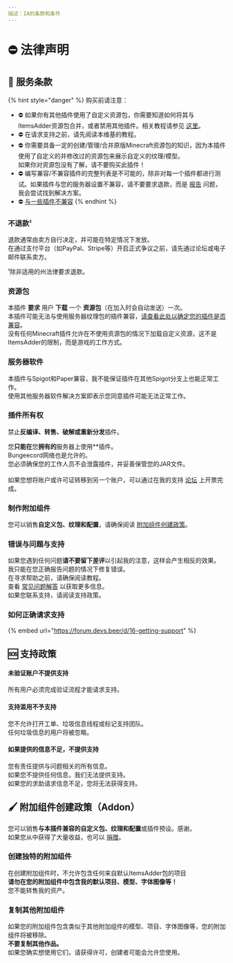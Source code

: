 ```yaml
---
描述：IA的条款和条件
---
```


# ⛔ 法律声明

## 📝 服务条款

{% hint style="danger" %}
购买前请注意：

* ⛔ 如果你有其他插件使用了自定义资源包，你需要知道如何将其与ItemsAdder资源包合并，或者禁用其他插件。相关教程请参见 [这里](../plugin-usage/merge-resourcepacks/)。
* ⛔ 在请求支持之前，请先阅读本维基的教程。
* ⛔ 你需要具备一定的创建/管理/合并原版Minecraft资源包的知识，因为本插件使用了自定义的并修改过的资源包来展示自定义的纹理/模型。\
  如果你对资源包没有了解，请不要购买此插件！
* ⛔ 编写兼容/不兼容插件的完整列表是不可能的，除非对每一个插件都进行测试。如果插件与您的服务器设置不兼容，请不要要求退款，而是 [报告](tos.md#how-to-ask-for-support-properly) 问题，我会尝试找到解决方案。
* ⛔ [与一些插件不兼容](https://itemsadder.devs.beer/compatibility-with-other-plugins/not-compatible)
{% endhint %}

### 不退款¹

退款通常由卖方自行决定，并可能在特定情况下发放。\
在通过支付平台（如PayPal、Stripe等）开启正式争议之前，请先通过论坛或电子邮件联系卖方。

¹除非适用的州法律要求退款。

### 资源包

本插件 **要求** 用户 **下载** 一个 **资源包**（在加入时会自动发送）一次。\
本插件可能无法与使用服务器纹理包的插件兼容，[请查看此处以确定您的插件是否兼容](../compatibility-with-other-plugins/)。\
没有任何Minecraft插件允许在不使用资源包的情况下加载自定义资源，这不是ItemsAdder的限制，而是游戏的工作方式。

### 服务器软件

本插件与Spigot和Paper兼容，我不能保证插件在其他Spigot分支上也能正常工作。\
使用其他服务器软件解决方案即表示您同意插件可能无法正常工作。

### **插件所有权**

禁止**反编译、转售、破解或重新分发**插件。

您**只能在**您**拥有的**服务器上使用**插件。\
Bungeecord网络也是允许的。\
您必须确保您的工作人员不会泄露插件，并妥善保管您的JAR文件。\
\
如果您想将账户或许可证转移到另一个账户，可以通过在我的支持 [论坛](https://forum.devs.beer/t/private-payment-issue) 上开票完成。

### 制作附加组件

您可以销售**自定义包、纹理和配置**，请确保阅读 [附加组件创建政策](tos.md#addon-creation-policy)。

### 错误与问题与支持

如果您遇到任何问题**请不要留下差评**以引起我的注意，这样会产生相反的效果。\
我只能在您正确报告问题的情况下修复错误。\
在寻求帮助之前，请确保阅读教程。\
查看 [常见问题解答](https://itemsadder.devs.beer/faq) 以获取更多信息。\
如果您联系支持，请阅读支持政策。

### 如何正确请求支持

{% embed url="https://forum.devs.beer/d/16-getting-support" %}

## 🆘 支持政策

#### 未验证账户不提供支持

所有用户必须完成验证流程才能请求支持。

#### 支持滥用不予支持

您不允许打开工单、垃圾信息线程或标记支持团队。\
任何垃圾信息的用户将被忽略。

#### 如果提供的信息不足，不提供支持

您有责任提供与问题相关的所有信息。\
如果您不提供任何信息，我们无法提供支持。\
如果您的求助请求信息不足，您将无法获得支持。

## 🖌️ 附加组件创建政策（Addon）

您可以销售**与本插件兼容的自定义包、纹理和配置**或插件预设。感谢。\
如果您从中获得了大量收益，也可以 [捐赠](http://a.devs.beer/lonedevdonate)。

### 创建独特的附加组件

在创建附加组件时，不允许包含任何来自默认ItemsAdder包的项目\
**请勿在您的附加组件中包含我的默认项目、模型、字体图像等！**\
您不能转售我的资产。

### 复制其他附加组件

如果您的附加组件包含类似于其他附加组件的模型、项目、字体图像等，您的附加组件将被移除。\
**不要复制其他作品。**\
如果您确实想使用它们，请获得许可，创建者可能会允许您使用。
